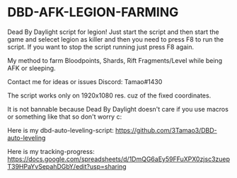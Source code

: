 # DBD-AFK-LEGION-FARMING
Dead By Daylight script for legion! Just start the script and then start the game and selecet legion as killer and 
then you need to press F8 to run the script. If you want to stop the script running just press F8 again. 

My method to farm Bloodpoints, Shards, Rift Fragments/Level while being AFK or sleeping.

Contact me for ideas or issues Discord: Tamao#1430

The script works only on 1920x1080 res. cuz of the fixed coordinates.

It is not bannable because Dead By Daylight doesn't care if you use macros or something like that so don't worry c:

Here is my dbd-auto-leveling-script: https://github.com/3Tamao3/DBD-auto-leveling

Here is my tracking-progress:
https://docs.google.com/spreadsheets/d/1DmQG6aEy59FFuXPX0zjsc3zuepT39HPaYvSepahDGbY/edit?usp=sharing
